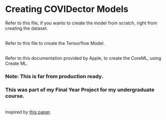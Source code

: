 # Creating COVIDector Models

Refer to this file, if you wanto to create the model from scratch, right from creating the dataset.

<br> Refer to this file to create the Tensorflow Model.

<br> Refer to this documentation provided by Apple, to create the CoreML, using Create ML.

<h3>Note: This is far from production ready.</h3>
<h3>This was part of my Final Year Project for my undergraduate course.</h3>

<br> Inspired by <a href="https://arxiv.org/pdf/2003.09871.pdf">this paper</a>.
